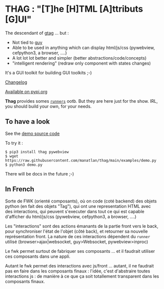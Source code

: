 # THAG : "[T]he [H]TML [A]ttributs [G]UI"

The descendant of [gtag](https://github.com/manatlan/gtag) ... but :

 * Not tied to [guy](https://github.com/manatlan/guy)
 * Able to be used in anything which can display html/js/css (pywebview, cefpython3, a browser, ....)
 * A lot lot lot better and simpler (better abstractions/code/concepts)
 * "intelligent rendering" (redraw only component with states changes)

It's a GUI toolkit for building GUI toolkits ;-)

[Changelog](changelog.md)

[Available on pypi.org](https://pypi.org/project/thag/)

**Thag** provides somes [`runners`](thag/runners) ootb. But they are here just for the show. IRL, you should build your own, for your needs.

## To have a look

See the [demo source code](https://github.com/manatlan/thag/blob/main/examples/demo.py)

To try it :

    $ pip3 install thag pywebview
    $ wget https://raw.githubusercontent.com/manatlan/thag/main/examples/demo.py
    $ python3 demo.py

There will be docs in the future ;-)

## In French
Sorte de FWK (orienté composants), où on code (coté backend) des objets python (en fait des objets "Tag"), qui ont une representation HTML avec des interactions, qui peuvent s'executer dans tout ce qui est capable d'afficher du html/js/css (pywebview, cefpython3, a browser, ....)

Les "interactions" sont des actions émanants de la partie front vers le back, pour synchroniser l'état de l'objet (côté back), et retourner sa nouvelle représentation front.
La nature de ces interactions dépendent du `runner` utilisé (browser>ajax|websocket, guy>Websocket, pywebview>inproc)

Le fwk permet surtout de fabriquer ses composants ... et il faudrait utiliser ces composants dans une appli.

Autant le fwk permet des interactions avec js/front ... autant, il ne faudrait pas en faire dans les composants finaux : l'idée, c'est d'abstraire toutes interactions js : de manière à ce que ça soit totallement transparent dans les composants finaux.

